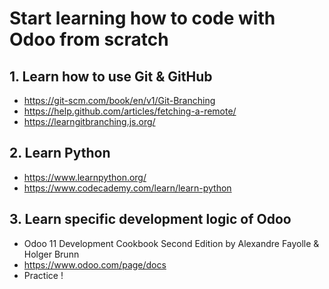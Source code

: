 # Start learning how to code with Odoo from scratch
## 1. Learn how to use Git & GitHub
- https://git-scm.com/book/en/v1/Git-Branching
- https://help.github.com/articles/fetching-a-remote/
- https://learngitbranching.js.org/

## 2. Learn Python
- https://www.learnpython.org/
- https://www.codecademy.com/learn/learn-python

## 3. Learn specific development logic of Odoo
- Odoo 11 Development Cookbook Second Edition by Alexandre Fayolle & Holger Brunn
- https://www.odoo.com/page/docs
- Practice !
